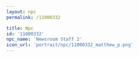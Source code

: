 ```yaml
---
layout: npc
permalink: /11000332

title: Npc
id: '11000332'
npc_name: 'Newsroom Staff 2'
icon_url: 'portrait/npc/11000332_matthew_p.png'
---
```

